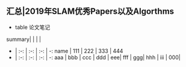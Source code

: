 
## 汇总|2019年SLAM优秀Papers以及Algorthms





- table 论文笔记

summary| | | |
- | :-: | :-: | :-: | -:
name | 111 | 222 | 333 | 444
- | :-: | :-: | :-: | -:
aaa | bbb | ccc | ddd | eee| 
fff | ggg| hhh | iii | 000|
